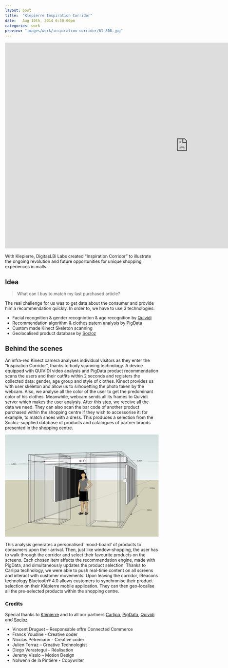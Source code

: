 ```yaml
---
layout: post
title:  "Klepierre Inspiration Corridor"
date: 	Aug 10th, 2014 6:50:00pm
categories: work
preview: "images/work/inspiration-corridor/01-800.jpg"
---
```



<iframe src="https://player.vimeo.com/video/88783300?title=0&byline=0&portrait=0" width="1200" height="675" frameborder="0" webkitallowfullscreen mozallowfullscreen allowfullscreen class="uk-responsive-width"></iframe>


With Klepierre, DigitasLBi Labs created “Inspiration Corridor” to illustrate the ongoing revolution and future opportunities for unique shopping experiences in malls.

## Idea

> What can I buy to match my last purchased article?

The real challenge for us was to get data about the consumer and provide him a recommendation quickly. In order to, we have to use 3 technologies:

- Facial recognition & gender recogniotion & age recognition by [Quividi](http://www.quividi.com/)
- Recommendation algorithm & clothes patern analysis by [PigData](http://www.pigdata.net/)
- Custom made Kinect Skeleton scanning
- Geolocalised product database by [Socloz](http://www.socloz.com/en/)

## Behind the scenes

An infra-red Kinect camera analyses individual visitors as they enter the “Inspiration Corridor”, thanks to body scanning technology. A device equipped with QUIVIDI video analysis and PigData product recommendation scans the users and their outfits within 2 seconds and registers the collected data: gender, age group and style of clothes.
Kinect provides us with user skeleton and allow us to silhouetting the photo taken by the webcam. Also, we analyse all the color of the user to get the predominant color of his clothes. Meanwhile, webcam sends all its frames to Quividi server which makes the user analysis. After this step, we receive all the data we need.
They can also scan the bar code of another product purchased within the shopping centre if they wish to accessorise it: for example, to match shoes with a dress. This produces a selection from the Socloz-supplied database of products and catalogues of partner brands presented in the shopping centre.

![Inspiration Corridor](/images/work/inspiration-corridor/03.jpg)

This analysis generates a personalised ‘mood-board’ of products to consumers upon their arrival.
Then, just like window-shopping, the user has to walk through the corridor and select their favourite products on the screens. Each chosen item affects the recommendation engine, made with PigData, and simultaneously updates the product selection. Thanks to Carlipa technology, we were able to push real-time content on all screens and interact with customer movements.
Upon leaving the corridor, iBeacons technology Bluetooth® 4.0 allows customers to synchronise their product selection on their Klépierre mobile application. They can then geo-localise all the pre-selected products within the shopping centre.


### Credits

Special thanks to [Klépierre](http://www.klepierre.com/) and to all our partners [Carlipa](http://www.carlipa.com/), [PigData](http://www.pigdata.net/), [Quividi](http://www.quividi.com/) and [Socloz](http://www.socloz.com/).

-   Vincent Druguet – Responsable offre Connected Commerce
-   Franck Youdine - Creative coder
-   Nicolas Petremann - Creative coder
-   Julien Terraz – Creative Technologist
-   Diego Verastegui – Réalisation
-   Jeremy Vissio – Motion Design
-   Nolwenn de la Pintière - Copywriter